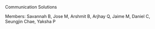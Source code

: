 
Communication Solutions

Members: Savannah B, Jose M, Arshmit B, Arjhay Q, Jaime M, Daniel C, Seungjin Chae, Yaksha P
